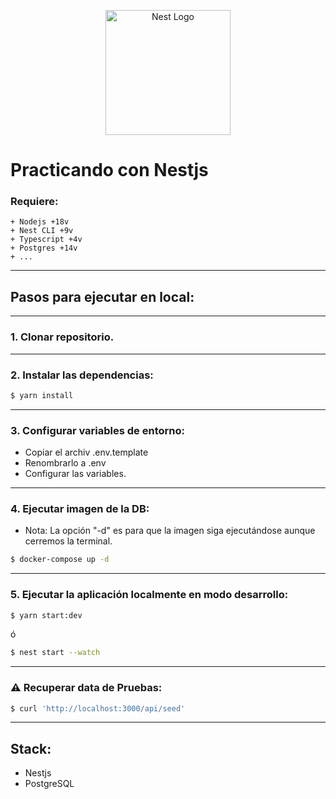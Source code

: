 <p align="center">
  <a href="http://nestjs.com/" target="blank">
    <img src="https://nestjs.com/img/logo-small.svg" width="200" alt="Nest Logo" />
  </a>
</p>

# Practicando con Nestjs
### Requiere:
    + Nodejs +18v
    + Nest CLI +9v
    + Typescript +4v
    + Postgres +14v
    + ...
___
## Pasos para ejecutar en local:
___
### 1. Clonar repositorio.
___
### 2. Instalar las dependencias:
```bash
$ yarn install
```
___
### 3. Configurar variables de entorno:
+ Copiar el archiv .env.template
+ Renombrarlo a .env
+ Configurar las variables.
___
### 4. Ejecutar imagen de la DB:
- Nota: La opción "-d" es para que la imagen siga ejecutándose aunque cerremos la terminal.
```bash
$ docker-compose up -d
```
___
### 5. Ejecutar la aplicación localmente en modo desarrollo:
```bash
$ yarn start:dev
```
ó
```bash
$ nest start --watch
```

___

### ⚠️ Recuperar data de Pruebas:
```bash
$ curl 'http://localhost:3000/api/seed'
```

___

## Stack:
+ Nestjs
+ PostgreSQL